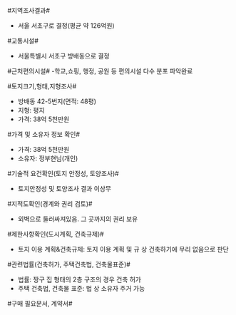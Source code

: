 #지역조사결과#
- 서울 서초구로 결정(평균 약 126억원)

#교통시설#
- 서울특별시 서초구 방배동으로 결정

#근처편의시설#
-학교,쇼핑, 행정, 공원 등 편의시설 다수 분포 파악완료

#토지크기,형태,지형조사#
- 방배동 42-5번지(면적: 48평)
- 지형: 평지
- 가격: 38억 5천만원

#가격 및 소유자 정보 확인#
- 가격: 38억 5천만원
- 소유자: 정부현님(개인)

#기술적 요건확인(토지 안정성, 토양조사)#
- 토지안정성 및 토양조사 결과 이상무
  
#지적도확인(경계와 권리 검토)#
- 외벽으로 둘러싸져있음. 그 곳까지의 권리 보유

#제한사항확인(도시계획, 건축규제)#
- 토지 이용 계획&건축규제: 토지 이용 계획 및 규 상 건축하기에 무리 없음으로 판단

#관련법률(건축허가, 주택건축법, 건축물표준)#
- 법률: 짱구 집 형태의 2층 구조의 경우 건축 허가
- 주택 건축법, 건축물 표준: 법 상 소유자 주거 가능
  
#구매 필요문서, 계약서#

